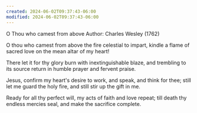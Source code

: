 ```yaml
---
created: 2024-06-02T09:37:43-06:00
modified: 2024-06-02T09:37:43-06:00
---
```


O Thou who camest from above
Author: Charles Wesley (1762)

O thou who camest from above
the fire celestial to impart,
kindle a flame of sacred love
on the mean altar of my heart!

There let it for thy glory burn
with inextinguishable blaze,
and trembling to its source return
in humble prayer and fervent praise.

Jesus, confirm my heart's desire
to work, and speak, and think for thee;
still let me guard the holy fire,
and still stir up the gift in me.

Ready for all thy perfect will,
my acts of faith and love repeat;
till death thy endless mercies seal,
and make the sacrifice complete.
